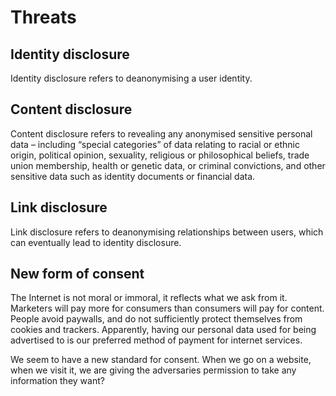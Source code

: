 # Threats

## Identity disclosure

Identity disclosure refers to deanonymising a user identity. 

## Content disclosure

Content disclosure refers to revealing any anonymised sensitive personal data – including “special categories” of data relating to racial or ethnic origin, political opinion, sexuality, religious or philosophical beliefs, trade union membership, health or genetic data, or criminal convictions, and other sensitive data such as identity documents or financial data. 

## Link disclosure

Link disclosure refers to deanonymising relationships between users, which can eventually lead to identity disclosure.

## New form of consent

The Internet is not moral or immoral, it reflects what we ask from it. Marketers will pay more for consumers than consumers will pay for content. People avoid paywalls, and do not sufficiently protect themselves from cookies and trackers. Apparently, having our personal data used for being advertised to is our preferred method of payment for internet services.

We seem to have a new standard for consent. When we go on a website, when we visit it, we are giving the adversaries permission to take any information they want? 
